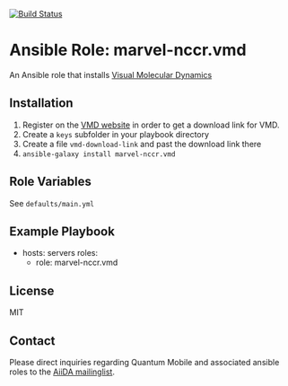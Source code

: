 [![Build Status](https://travis-ci.org/marvel-nccr/ansible-role-vmd.svg?branch=master)](https://travis-ci.org/marvel-nccr/ansible-role-vmd)

# Ansible Role: marvel-nccr.vmd

An Ansible role that installs [Visual Molecular Dynamics](https://www.ks.uiuc.edu/Research/vmd/)


## Installation

1. Register on the [VMD website](https://www.ks.uiuc.edu/Research/vmd/) in order to get a download link for VMD.
1. Create a `keys` subfolder in your playbook directory
1. Create a file `vmd-download-link` and past the download link there
1. `ansible-galaxy install marvel-nccr.vmd`

## Role Variables

See `defaults/main.yml`

## Example Playbook

  - hosts: servers
    roles:
    - role: marvel-nccr.vmd

## License

MIT

## Contact

Please direct inquiries regarding Quantum Mobile and associated ansible roles to the [AiiDA mailinglist](http://www.aiida.net/mailing-list/).
